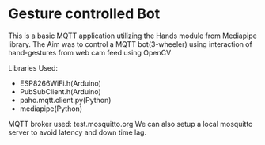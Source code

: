 # Gesture controlled Bot

This is a basic MQTT application utilizing the Hands module from Mediapipe library.
The Aim was to control a MQTT bot(3-wheeler) using interaction of hand-gestures from web cam feed using OpenCV

Libraries Used:
<ul>
  <li>ESP8266WiFi.h(Arduino)</li>
  <li>PubSubClient.h(Arduino)</li>
  <li>paho.mqtt.client.py(Python)</li>
  <li>mediapipe(Python)</li>
</ul>

MQTT broker used: test.mosquitto.org
We can also setup a local mosquitto server to avoid latency and down time lag.
